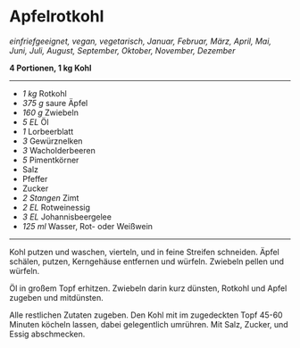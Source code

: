 # Apfelrotkohl

*einfriefgeeignet, vegan, vegetarisch, Januar, Februar, März, April, Mai, Juni, Juli, August, September, Oktober, November, Dezember*

**4 Portionen, 1 kg Kohl**

---

- *1 kg* Rotkohl
- *375 g* saure Äpfel
- *160 g* Zwiebeln
- *5 EL* Öl
- *1* Lorbeerblatt
- *3* Gewürznelken
- *3* Wacholderbeeren
- *5* Pimentkörner
- Salz
- Pfeffer
- Zucker
- *2 Stangen* Zimt
- *2 EL* Rotweinessig
- *3 EL* Johannisbeergelee
- *125 ml* Wasser, Rot- oder Weißwein

---

Kohl putzen und waschen, vierteln, und in feine Streifen schneiden. Äpfel schälen, putzen, Kerngehäuse entfernen und würfeln. Zwiebeln pellen und würfeln.

Öl in großem Topf erhitzen. Zwiebeln darin kurz dünsten, Rotkohl und Apfel zugeben und mitdünsten.

Alle restlichen Zutaten zugeben. Den Kohl mit im zugedeckten Topf 45-60 Minuten köcheln lassen, dabei gelegentlich umrühren. Mit Salz, Zucker, und Essig abschmecken.
